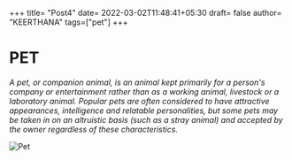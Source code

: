+++
title= "Post4"
date= 2022-03-02T11:48:41+05:30
draft= false
author= "KEERTHANA"
tags=["pet"]
+++

# PET

_A pet, or companion animal, is an animal kept primarily for a person's company or entertainment rather than as a working animal, livestock or a laboratory animal. Popular pets are often considered to have attractive appearances, intelligence and relatable personalities, but some pets may be taken in on an altruistic basis (such as a stray animal) and accepted by the owner regardless of these characteristics._

![Pet](https://www.cdc.gov/healthypets/images/covid/dog-and-cat.jpg?_=46111)

